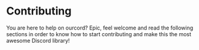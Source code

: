 # Contributing
You are here to help on ourcord? Epic, feel welcome and read the following sections in order to know how to start contributing and make this the most awesome Discord library!
